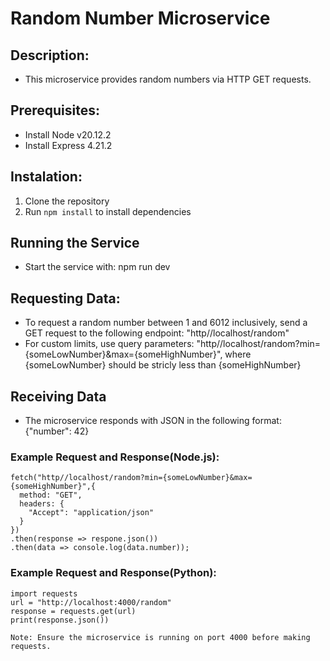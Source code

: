 # Random Number Microservice

## Description:
  * This microservice provides random numbers via HTTP GET requests.

## Prerequisites:
  * Install Node v20.12.2
  * Install Express 4.21.2

## Instalation:
  1. Clone the repository
  2. Run `npm install` to install dependencies

## Running the Service
  * Start the service with: npm run dev

## Requesting Data:

  * To request a random number between 1 and 6012 inclusively, send a GET request to the following endpoint: "http//localhost/random"
  * For custom limits, use query parameters: "http//localhost/random?min={someLowNumber}&max={someHighNumber}", where {someLowNumber} should be stricly less than {someHighNumber}

## Receiving Data

  * The microservice responds with JSON in the following format: {"number": 42}

  ### Example Request and Response(Node.js):
  ```
  fetch("http//localhost/random?min={someLowNumber}&max={someHighNumber}",{
    method: "GET",
    headers: {
      "Accept": "application/json"
    }
  })
  .then(response => respone.json())
  .then(data => console.log(data.number));
  ```

  ### Example Request and Response(Python):
  ```
  import requests
  url = "http://localhost:4000/random"
  response = requests.get(url)
  print(response.json())  

Note: Ensure the microservice is running on port 4000 before making requests.

